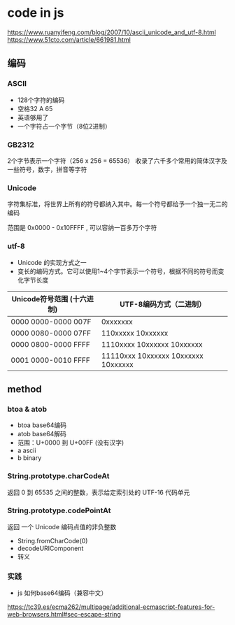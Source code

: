 # code in js

<https://www.ruanyifeng.com/blog/2007/10/ascii_unicode_and_utf-8.html>
<https://www.51cto.com/article/661981.html>

## 编码

### ASCII

- 128个字符的编码
- 空格32 A 65
- 英语够用了
- 一个字符占一个字节（8位2进制）

### GB2312

2个字节表示一个字符（256 x 256 = 65536） 收录了六千多个常用的简体汉字及一些符号，数字，拼音等字符

### Unicode

字符集标准，将世界上所有的符号都纳入其中。每一个符号都给予一个独一无二的编码

范围是 0x0000 - 0x10FFFF , 可以容纳一百多万个字符

### utf-8

- Unicode 的实现方式之一
- 变长的编码方式。它可以使用1~4个字节表示一个符号，根据不同的符号而变化字节长度

|Unicode符号范围 (十六进制)     |        UTF-8编码方式（二进制）|
|------------------- |------------------------------------|
|0000 0000-0000 007F | 0xxxxxxx                           |
|0000 0080-0000 07FF | 110xxxxx 10xxxxxx                  |
|0000 0800-0000 FFFF | 1110xxxx 10xxxxxx 10xxxxxx         |
|0001 0000-0010 FFFF | 11110xxx 10xxxxxx 10xxxxxx 10xxxxxx|

## method

### btoa & atob

- btoa base64编码
- atob base64解码
- 范围：U+0000 到 U+00FF (没有汉字)
- a ascii
- b binary

### String.prototype.charCodeAt

返回 0 到 65535 之间的整数，表示给定索引处的 UTF-16 代码单元

### String.prototype.codePointAt

返回 一个 Unicode 编码点值的非负整数

- String.fromCharCode(0)
- decodeURIComponent
- 转义

### 实践

- js 如何base64编码（兼容中文）

<https://tc39.es/ecma262/multipage/additional-ecmascript-features-for-web-browsers.html#sec-escape-string>
